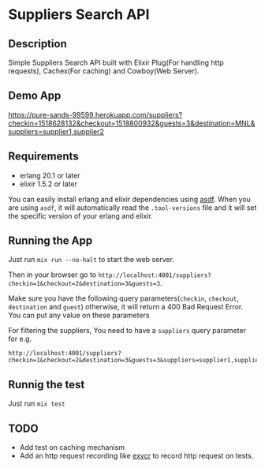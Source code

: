 # Suppliers Search API

## Description
Simple Suppliers Search API built with Elixir Plug(For handling http requests), Cachex(For caching) and Cowboy(Web Server).

## Demo App

https://pure-sands-99599.herokuapp.com/suppliers?checkin=1518628132&checkout=1518800932&guests=3&destination=MNL&suppliers=supplier1,supplier2

## Requirements

* erlang 20.1 or later
* elixir 1.5.2 or later

You can easily install erlang and elixir dependencies using [asdf](https://github.com/asdf-vm/asdf). When you are using `asdf`, it
will automatically read the `.tool-versions` file and it will set the specific version of your erlang and elixir.

## Running the App

Just run `mix run --no-halt` to start the web server.

Then in your browser go to `http://localhost:4001/suppliers?checkin=1&checkout=2&destination=3&guests=3`.

Make sure you have the following query parameters(`checkin`, `checkout`, `destination` and `guest`) otherwise, it will return a 400 Bad Request Error. You can put any value on these parameters

For filtering the suppliers, You need to have a `suppliers` query parameter for e.g.

```
http://localhost:4001/suppliers?checkin=1&checkout=2&destination=3&guests=3&suppliers=supplier1,supplier3
```


## Runnig the test

Just run `mix test`


## TODO

* Add test on caching mechanism
* Add an http request recording like [exvcr](https://github.com/parroty/exvcr) to record http request on tests.



